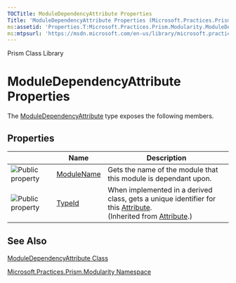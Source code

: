 ```yaml
---
TOCTitle: ModuleDependencyAttribute Properties
Title: 'ModuleDependencyAttribute Properties (Microsoft.Practices.Prism.Modularity)'
ms:assetid: 'Properties.T:Microsoft.Practices.Prism.Modularity.ModuleDependencyAttribute'
ms:mtpsurl: 'https://msdn.microsoft.com/en-us/library/microsoft.practices.prism.modularity.moduledependencyattribute_properties(v=pandp.50)'
---
```


Prism Class Library

ModuleDependencyAttribute Properties
====================================

The [ModuleDependencyAttribute](https://msdn.microsoft.com/library/microsoft.practices.prism.modularity.moduledependencyattribute) type exposes the following members.

Properties
----------

<span id="propertyTableToggle"></span>
<table>

<thead>
<tr class="header">
<th> </th>
<th>Name</th>
<th>Description</th>
</tr>
</thead>
<tbody>
<tr class="odd">
<td><img src="https://msdn.microsoft.com/en-us/Gg431169.pubproperty(en-us,PandP.50).gif" title="Public property" /></td>
<td><a href="https://msdn.microsoft.com/library/microsoft.practices.prism.modularity.moduledependencyattribute.modulename">ModuleName</a></td>
<td><div class="summary">
Gets the name of the module that this module is dependant upon.
</div></td>
</tr>
<tr class="even">
<td><img src="https://msdn.microsoft.com/en-us/Gg431169.pubproperty(en-us,PandP.50).gif" title="Public property" /></td>
<td><a href="http://msdn.microsoft.com/en-us/library/sa1bf03e">TypeId</a></td>
<td><div class="summary">
When implemented in a derived class, gets a unique identifier for this <a href="http://msdn.microsoft.com/en-us/library/e8kc3626">Attribute</a>.
</div>
(Inherited from <a href="http://msdn.microsoft.com/en-us/library/e8kc3626">Attribute</a>.)</td>
</tr>
</tbody>
</table>

See Also
--------


[ModuleDependencyAttribute Class](https://msdn.microsoft.com/library/microsoft.practices.prism.modularity.moduledependencyattribute)

[Microsoft.Practices.Prism.Modularity Namespace](https://msdn.microsoft.com/library/microsoft.practices.prism.modularity)
